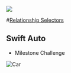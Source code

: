 ![](http://nashvillesoftwareschool.com/images/NSS-logo-horizontal-small.jpg)

#[Relationship Selectors](https://github.com/nashville-software-school/front-end-milestones/blob/master/2-the-static-web/exercises/SW_CSS_RELATIONSHIP_SELECTORS.md)

## Swift Auto

- Milestone Challenge 


![Car]()
